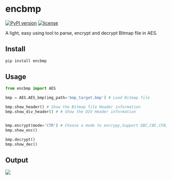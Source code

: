 
# encbmp

[![PyPI version](https://badge.fury.io/py/encbmp.svg)](https://badge.fury.io/py/encbmp)
[![license](https://img.shields.io/github/license/mashape/apistatus.svg)](https://github.com/ZhanPwBibiBibi/AES_bmp/blob/master/LICENSE.md)

A light, easy using tool to parse, encrypt and decrypt Bitmap file in AES.

## Install 

```bash
pip install encbmp
```

## Usage

```python
from encbmp import AES

bmp = AES.AES_bmp(img_path='bmp_target.bmp') # Load Bitmap file

bmp.show_header() # Show the Bitmap file Header information
bmp.show_div_header() # # Show the DIV Header information


bmp.encrypt(mode='CTR') # Choose a mode to encrypy,Support EBC,CBC,CFB,OFB,CTR.
bmp.show_enc()

bmp.decrypt()
bmp.show_dec()
```

## Output
![](https://github.com/P3n9W31/AES_bmp/blob/master/pic/usage.bmp)
